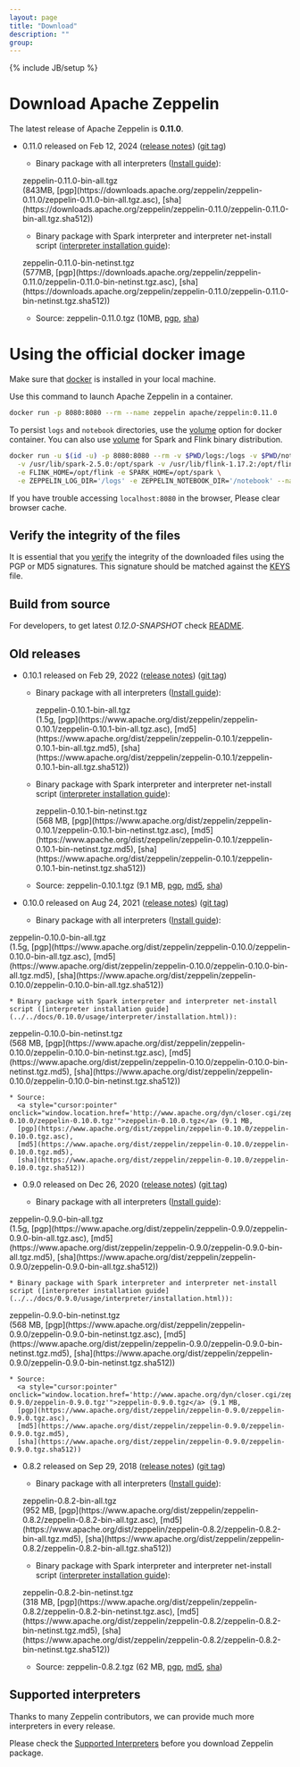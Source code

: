 ```yaml
---
layout: page
title: "Download"
description: ""
group:
---
```

<!--
Licensed under the Apache License, Version 2.0 (the "License");
you may not use this file except in compliance with the License.
You may obtain a copy of the License at

http://www.apache.org/licenses/LICENSE-2.0

Unless required by applicable law or agreed to in writing, software
distributed under the License is distributed on an "AS IS" BASIS,
WITHOUT WARRANTIES OR CONDITIONS OF ANY KIND, either express or implied.
See the License for the specific language governing permissions and
limitations under the License.
-->
{% include JB/setup %}

# Download Apache Zeppelin

The latest release of Apache Zeppelin is **0.11.0**.

- 0.11.0 released on Feb 12, 2024 ([release notes](./releases/zeppelin-release-0.11.0.html)) ([git tag](https://github.com/apache/zeppelin/tree/v0.11.0))

  * Binary package with all interpreters ([Install guide](../../docs/0.11.0/quickstart/install.html)):
  <p><div class="btn btn-md btn-primary" onclick="window.location.href='http://www.apache.org/dyn/closer.cgi/zeppelin/zeppelin-0.11.0/zeppelin-0.11.0-bin-all.tgz'">zeppelin-0.11.0-bin-all.tgz</div> (843MB,
  [pgp](https://downloads.apache.org/zeppelin/zeppelin-0.11.0/zeppelin-0.11.0-bin-all.tgz.asc),
  [sha](https://downloads.apache.org/zeppelin/zeppelin-0.11.0/zeppelin-0.11.0-bin-all.tgz.sha512))</p>

  * Binary package with Spark interpreter and interpreter net-install script ([interpreter installation guide](../../docs/0.11.0/usage/interpreter/installation.html)):
  <p><div class="btn btn-md btn-primary" onclick="window.location.href='http://www.apache.org/dyn/closer.cgi/zeppelin/zeppelin-0.11.0/zeppelin-0.11.0-bin-netinst.tgz'">zeppelin-0.11.0-bin-netinst.tgz</div> (577MB,
  [pgp](https://downloads.apache.org/zeppelin/zeppelin-0.11.0/zeppelin-0.11.0-bin-netinst.tgz.asc),
  [sha](https://downloads.apache.org/zeppelin/zeppelin-0.11.0/zeppelin-0.11.0-bin-netinst.tgz.sha512))</p>

  * Source:
  <a style="cursor:pointer" onclick="window.location.href='http://www.apache.org/dyn/closer.cgi/zeppelin/zeppelin-0.11.0/zeppelin-0.11.0.tgz'">zeppelin-0.11.0.tgz</a> (10MB,
  [pgp](https://downloads.apache.org/zeppelin/zeppelin-0.11.0/zeppelin-0.11.0.tgz.asc),
  [sha](https://downloads.apache.org/zeppelin/zeppelin-0.11.0/zeppelin-0.11.0.tgz.sha512))

# Using the official docker image

Make sure that [docker](https://www.docker.com/community-edition) is installed in your local machine.  

Use this command to launch Apache Zeppelin in a container.

```bash
docker run -p 8080:8080 --rm --name zeppelin apache/zeppelin:0.11.0

```
To persist `logs` and `notebook` directories, use the [volume](https://docs.docker.com/engine/reference/commandline/run/#mount-volume--v-read-only) option for docker container.
You can also use [volume](https://docs.docker.com/engine/reference/commandline/run/#mount-volume--v-read-only) for Spark and Flink binary distribution.

```bash
docker run -u $(id -u) -p 8080:8080 --rm -v $PWD/logs:/logs -v $PWD/notebook:/notebook \
  -v /usr/lib/spark-2.5.0:/opt/spark -v /usr/lib/flink-1.17.2:/opt/flink \
  -e FLINK_HOME=/opt/flink -e SPARK_HOME=/opt/spark \
  -e ZEPPELIN_LOG_DIR='/logs' -e ZEPPELIN_NOTEBOOK_DIR='/notebook' --name zeppelin apache/zeppelin:0.11.0
```

If you have trouble accessing `localhost:8080` in the browser, Please clear browser cache.

## Verify the integrity of the files

It is essential that you [verify](https://www.apache.org/info/verification.html) the integrity of the downloaded files using the PGP or MD5 signatures. This signature should be matched against the [KEYS](https://downloads.apache.org/zeppelin/KEYS) file.


## Build from source

For developers, to get latest *0.12.0-SNAPSHOT* check [README](https://github.com/apache/zeppelin/blob/master/README.md).



## Old releases

  - 0.10.1 released on Feb 29, 2022 ([release notes](./releases/zeppelin-release-0.10.1.html)) ([git tag](https://gitbox.apache.org/repos/asf?p=zeppelin.git;h=refs/tags/v0.11.0)) 

    * Binary package with all interpreters ([Install guide](../../docs/0.10.1/quickstart/install.html)):
      <p><div class="btn btn-md btn-primary" onclick="window.location.href='http://www.apache.org/dyn/closer.cgi/zeppelin/zeppelin-0.10.1/zeppelin-0.10.1-bin-all.tgz'">zeppelin-0.10.1-bin-all.tgz</div> (1.5g,
      [pgp](https://www.apache.org/dist/zeppelin/zeppelin-0.10.1/zeppelin-0.10.1-bin-all.tgz.asc),
      [md5](https://www.apache.org/dist/zeppelin/zeppelin-0.10.1/zeppelin-0.10.1-bin-all.tgz.md5),
      [sha](https://www.apache.org/dist/zeppelin/zeppelin-0.10.1/zeppelin-0.10.1-bin-all.tgz.sha512))</p>

    * Binary package with Spark interpreter and interpreter net-install script ([interpreter installation guide](../../docs/0.10.1/usage/interpreter/installation.html)):
      <p><div class="btn btn-md btn-primary" onclick="window.location.href='http://www.apache.org/dyn/closer.cgi/zeppelin/zeppelin-0.10.1/zeppelin-0.10.1-bin-netinst.tgz'">zeppelin-0.10.1-bin-netinst.tgz</div> (568 MB,
      [pgp](https://www.apache.org/dist/zeppelin/zeppelin-0.10.1/zeppelin-0.10.1-bin-netinst.tgz.asc),
      [md5](https://www.apache.org/dist/zeppelin/zeppelin-0.10.1/zeppelin-0.10.1-bin-netinst.tgz.md5),
      [sha](https://www.apache.org/dist/zeppelin/zeppelin-0.10.1/zeppelin-0.10.1-bin-netinst.tgz.sha512))</p>

    * Source:
      <a style="cursor:pointer" onclick="window.location.href='http://www.apache.org/dyn/closer.cgi/zeppelin/zeppelin-0.10.1/zeppelin-0.10.1.tgz'">zeppelin-0.10.1.tgz</a> (9.1 MB,
      [pgp](https://www.apache.org/dist/zeppelin/zeppelin-0.10.1/zeppelin-0.10.1.tgz.asc),
      [md5](https://www.apache.org/dist/zeppelin/zeppelin-0.10.1/zeppelin-0.10.1.tgz.md5),
      [sha](https://www.apache.org/dist/zeppelin/zeppelin-0.10.1/zeppelin-0.10.1.tgz.sha512))

  - 0.10.0 released on Aug 24, 2021 ([release notes](./releases/zeppelin-release-0.10.0.html)) ([git tag](https://gitbox.apache.org/repos/asf?p=zeppelin.git;h=refs/tags/v0.10.0))

    * Binary package with all interpreters ([Install guide](../../docs/0.10.0/quickstart/install.html)):
  <p><div class="btn btn-md btn-primary" onclick="window.location.href='http://www.apache.org/dyn/closer.cgi/zeppelin/zeppelin-0.10.0/zeppelin-0.10.0-bin-all.tgz'">zeppelin-0.10.0-bin-all.tgz</div> (1.5g,
  [pgp](https://www.apache.org/dist/zeppelin/zeppelin-0.10.0/zeppelin-0.10.0-bin-all.tgz.asc),
  [md5](https://www.apache.org/dist/zeppelin/zeppelin-0.10.0/zeppelin-0.10.0-bin-all.tgz.md5),
  [sha](https://www.apache.org/dist/zeppelin/zeppelin-0.10.0/zeppelin-0.10.0-bin-all.tgz.sha512))</p>

    * Binary package with Spark interpreter and interpreter net-install script ([interpreter installation guide](../../docs/0.10.0/usage/interpreter/installation.html)):
  <p><div class="btn btn-md btn-primary" onclick="window.location.href='http://www.apache.org/dyn/closer.cgi/zeppelin/zeppelin-0.10.0/zeppelin-0.10.0-bin-netinst.tgz'">zeppelin-0.10.0-bin-netinst.tgz</div> (568 MB,
  [pgp](https://www.apache.org/dist/zeppelin/zeppelin-0.10.0/zeppelin-0.10.0-bin-netinst.tgz.asc),
  [md5](https://www.apache.org/dist/zeppelin/zeppelin-0.10.0/zeppelin-0.10.0-bin-netinst.tgz.md5),
  [sha](https://www.apache.org/dist/zeppelin/zeppelin-0.10.0/zeppelin-0.10.0-bin-netinst.tgz.sha512))</p>

    * Source:
      <a style="cursor:pointer" onclick="window.location.href='http://www.apache.org/dyn/closer.cgi/zeppelin/zeppelin-0.10.0/zeppelin-0.10.0.tgz'">zeppelin-0.10.0.tgz</a> (9.1 MB,
      [pgp](https://www.apache.org/dist/zeppelin/zeppelin-0.10.0/zeppelin-0.10.0.tgz.asc),
      [md5](https://www.apache.org/dist/zeppelin/zeppelin-0.10.0/zeppelin-0.10.0.tgz.md5),
      [sha](https://www.apache.org/dist/zeppelin/zeppelin-0.10.0/zeppelin-0.10.0.tgz.sha512))
    
  - 0.9.0 released on Dec 26, 2020 ([release notes](./releases/zeppelin-release-0.9.0.html)) ([git tag](https://gitbox.apache.org/repos/asf?p=zeppelin.git;h=refs/tags/v0.9.0))

    * Binary package with all interpreters ([Install guide](../../docs/0.9.0/quickstart/install.html)):
  <p><div class="btn btn-md btn-primary" onclick="window.location.href='http://www.apache.org/dyn/closer.cgi/zeppelin/zeppelin-0.9.0/zeppelin-0.9.0-bin-all.tgz'">zeppelin-0.9.0-bin-all.tgz</div> (1.5g,
  [pgp](https://www.apache.org/dist/zeppelin/zeppelin-0.9.0/zeppelin-0.9.0-bin-all.tgz.asc),
  [md5](https://www.apache.org/dist/zeppelin/zeppelin-0.9.0/zeppelin-0.9.0-bin-all.tgz.md5),
  [sha](https://www.apache.org/dist/zeppelin/zeppelin-0.9.0/zeppelin-0.9.0-bin-all.tgz.sha512))</p>

    * Binary package with Spark interpreter and interpreter net-install script ([interpreter installation guide](../../docs/0.9.0/usage/interpreter/installation.html)):
  <p><div class="btn btn-md btn-primary" onclick="window.location.href='http://www.apache.org/dyn/closer.cgi/zeppelin/zeppelin-0.9.0/zeppelin-0.9.0-bin-netinst.tgz'">zeppelin-0.9.0-bin-netinst.tgz</div> (568 MB,
  [pgp](https://www.apache.org/dist/zeppelin/zeppelin-0.9.0/zeppelin-0.9.0-bin-netinst.tgz.asc),
  [md5](https://www.apache.org/dist/zeppelin/zeppelin-0.9.0/zeppelin-0.9.0-bin-netinst.tgz.md5),
  [sha](https://www.apache.org/dist/zeppelin/zeppelin-0.9.0/zeppelin-0.9.0-bin-netinst.tgz.sha512))</p>

    * Source:
      <a style="cursor:pointer" onclick="window.location.href='http://www.apache.org/dyn/closer.cgi/zeppelin/zeppelin-0.9.0/zeppelin-0.9.0.tgz'">zeppelin-0.9.0.tgz</a> (9.1 MB,
      [pgp](https://www.apache.org/dist/zeppelin/zeppelin-0.9.0/zeppelin-0.9.0.tgz.asc),
      [md5](https://www.apache.org/dist/zeppelin/zeppelin-0.9.0/zeppelin-0.9.0.tgz.md5),
      [sha](https://www.apache.org/dist/zeppelin/zeppelin-0.9.0/zeppelin-0.9.0.tgz.sha512))
  
  - 0.8.2 released on Sep 29, 2018 ([release notes](./releases/zeppelin-release-0.8.2.html)) ([git tag](https://git-wip-us.apache.org/repos/asf?p=zeppelin.git;h=refs/tags/v0.8.2))

    * Binary package with all interpreters ([Install guide](../../docs/0.8.2/quickstart/install.html)):
    <p><div class="btn btn-md btn-primary" onclick="window.location.href='http://www.apache.org/dyn/closer.cgi/zeppelin/zeppelin-0.8.2/zeppelin-0.8.2-bin-all.tgz'">zeppelin-0.8.2-bin-all.tgz</div> (952 MB,
    [pgp](https://www.apache.org/dist/zeppelin/zeppelin-0.8.2/zeppelin-0.8.2-bin-all.tgz.asc),
    [md5](https://www.apache.org/dist/zeppelin/zeppelin-0.8.2/zeppelin-0.8.2-bin-all.tgz.md5),
    [sha](https://www.apache.org/dist/zeppelin/zeppelin-0.8.2/zeppelin-0.8.2-bin-all.tgz.sha512))</p>

    * Binary package with Spark interpreter and interpreter net-install script ([interpreter installation guide](../../docs/0.8.2/usage/interpreter/installation.html)):
    <p><div class="btn btn-md btn-primary" onclick="window.location.href='http://www.apache.org/dyn/closer.cgi/zeppelin/zeppelin-0.8.2/zeppelin-0.8.2-bin-netinst.tgz'">zeppelin-0.8.2-bin-netinst.tgz</div> (318 MB,
    [pgp](https://www.apache.org/dist/zeppelin/zeppelin-0.8.2/zeppelin-0.8.2-bin-netinst.tgz.asc),
    [md5](https://www.apache.org/dist/zeppelin/zeppelin-0.8.2/zeppelin-0.8.2-bin-netinst.tgz.md5),
    [sha](https://www.apache.org/dist/zeppelin/zeppelin-0.8.2/zeppelin-0.8.2-bin-netinst.tgz.sha512))</p>

    * Source:
    <a style="cursor:pointer" onclick="window.location.href='http://www.apache.org/dyn/closer.cgi/zeppelin/zeppelin-0.8.2/zeppelin-0.8.2.tgz'">zeppelin-0.8.2.tgz</a> (62 MB,
    [pgp](https://www.apache.org/dist/zeppelin/zeppelin-0.8.2/zeppelin-0.8.2.tgz.asc),
    [md5](https://www.apache.org/dist/zeppelin/zeppelin-0.8.2/zeppelin-0.8.2.tgz.md5),
    [sha](https://www.apache.org/dist/zeppelin/zeppelin-0.8.2/zeppelin-0.8.2.tgz.sha512))

## Supported interpreters

Thanks to many Zeppelin contributors, we can provide much more interpreters in every release.

Please check the [Supported Interpreters](./supported_interpreters.html) before you download Zeppelin package.


<!--
-------------
### Old release

##### Zeppelin-0.3.3 (2014.03.29)

Download <a onclick="ga('send', 'event', 'download', 'zeppelin', '0.3.3');" href="https://s3-ap-northeast-1.amazonaws.com/zeppel.in/zeppelin-0.3.3.tar.gz">zeppelin-0.3.3.tar.gz</a> ([release note](https://zeppelin-project.atlassian.net/secure/ReleaseNote.jspa?projectId=10001&version=10301))

##### Zeppelin-0.3.2 (2014.03.14)

Download <a onclick="ga('send', 'event', 'download', 'zeppelin', '0.3.2');" href="https://s3-ap-northeast-1.amazonaws.com/zeppel.in/zeppelin-0.3.2.tar.gz">zeppelin-0.3.2.tar.gz</a> ([release note](https://zeppelin-project.atlassian.net/secure/ReleaseNote.jspa?projectId=10001&version=10300))

##### Zeppelin-0.3.1 (2014.03.06)

Download <a onclick="ga('send', 'event', 'download', 'zeppelin', '0.3.1');" href="https://s3-ap-northeast-1.amazonaws.com/zeppel.in/zeppelin-0.3.1.tar.gz">zeppelin-0.3.1.tar.gz</a> ([release note](https://zeppelin-project.atlassian.net/secure/ReleaseNote.jspa?projectId=10001&version=10201))

##### Zeppelin-0.3.0 (2014.02.07)

Download <a onclick="ga('send', 'event', 'download', 'zeppelin', '0.3.0');" href="https://s3-ap-northeast-1.amazonaws.com/zeppel.in/zeppelin-0.3.0.tar.gz">zeppelin-0.3.0.tar.gz</a>, ([release note](https://zeppelin-project.atlassian.net/secure/ReleaseNote.jspa?projectId=10001&version=10200))

##### Zeppelin-0.2.0 (2014.01.22)

Download Download <a onclick="ga('send', 'event', 'download', 'zeppelin', '0.2.0');" href="https://s3-ap-northeast-1.amazonaws.com/zeppel.in/zeppelin-0.2.0.tar.gz">zeppelin-0.2.0.tar.gz</a>, ([release note](https://zeppelin-project.atlassian.net/secure/ReleaseNote.jspa?projectId=10001&version=10001))

-->
